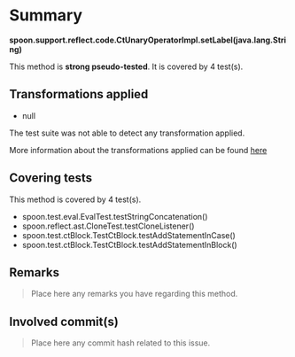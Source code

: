# Summary
**spoon.support.reflect.code.CtUnaryOperatorImpl.setLabel(java.lang.String)**

This method is **strong pseudo-tested**.
It is covered by 4 test(s). 


## Transformations applied

- null


The test suite was not able to detect any transformation applied.

More information about the transformations applied can be found [here](https://github.com/STAMP-project/pitest-descartes)

## Covering tests
This method is covered by 4 test(s).
* spoon.test.eval.EvalTest.testStringConcatenation()
* spoon.reflect.ast.CloneTest.testCloneListener()
* spoon.test.ctBlock.TestCtBlock.testAddStatementInCase()
* spoon.test.ctBlock.TestCtBlock.testAddStatementInBlock()


## Remarks
> Place here any remarks you have regarding this method.

## Involved commit(s)

> Place here any commit hash related to this issue.
